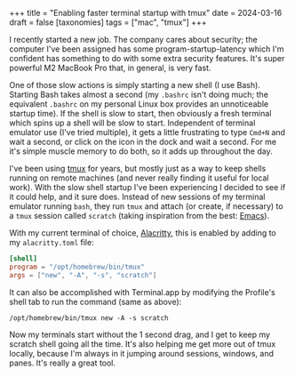 +++
title = "Enabling faster terminal startup with tmux"
date = 2024-03-16
draft = false
[taxonomies]
tags = ["mac", "tmux"]
+++

I recently started a new job. The company cares about security; the
computer I've been assigned has some program-startup-latency which I'm
confident has something to do with some extra security features. It's
super powerful M2 MacBook Pro that, in general, is very fast.

One of those slow actions is simply starting a new shell (I use Bash).
Starting Bash takes almost a second (my `.bashrc` isn't doing much;
the equivalent `.bashrc` on my personal Linux box provides an
unnoticeable startup time). If the shell is slow to start, then
obviously a fresh terminal which spins up a shell will be slow to
start. Independent of terminal emulator use (I've tried multiple), it
gets a little frustrating to type `Cmd+N` and wait a second, or click
on the icon in the dock and wait a second. For me it's simple muscle
memory to do both, so it adds up throughout the day.

I've been using [tmux](https://github.com/tmux/tmux/wiki) for years,
but mostly just as a way to keep shells running on remote machines
(and never really finding it useful for local work). With the slow
shell startup I've been experiencing I decided to see if it could
help, and it sure does. Instead of new sessions of my terminal
emulator running `bash`, they run `tmux` and attach (or create, if
necessary) to a `tmux` session called `scratch` (taking inspiration
from the best:
[Emacs](https://www.gnu.org/software/emacs/manual/html_node/emacs/Lisp-Interaction.html)).

With my current terminal of choice,
[Alacritty](https://alacritty.org/), this is enabled by adding to my
`alacritty.toml` file:

```toml
[shell]
program = "/opt/homebrew/bin/tmux"
args = ["new", "-A", "-s", "scratch"]
```

It can also be accomplished with Terminal.app by modifying the
Profile's shell tab to run the command (same as above):

```
/opt/homebrew/bin/tmux new -A -s scratch
```

Now my terminals start without the 1 second drag, and I get to keep my
scratch shell going all the time. It's also helping me get more out of
tmux locally, because I'm always in it jumping around sessions,
windows, and panes. It's really a great tool.
